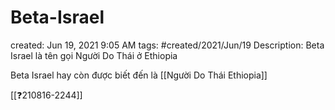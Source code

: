 # Beta-Israel

created: Jun 19, 2021 9:05 AM
tags: #created/2021/Jun/19
Description: Beta Israel là tên gọi Người Do Thái ở Ethiopia

Beta Israel hay còn được biết đến là [[Người Do Thái Ethiopia]]

[[❓210816-2244]]

